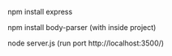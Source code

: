  npm install express

 npm install body-parser (with inside project)

 node server.js (run port http://localhost:3500/)
